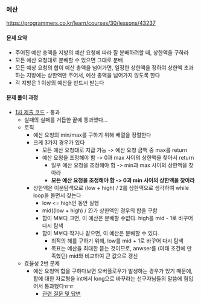### 예산
https://programmers.co.kr/learn/courses/30/lessons/43237


#### 문제 요약
* 주어진 예산 총액을 지방의 예산 요청에 따라 잘 분배하려할 때, 상한액을 구하라
* 모든 예산 요청대로 분배할 수 있으면 그대로 분배
* 모든 예상 요청의 합이 예산 총액을 넘어가면, 일정한 상한액을 정하여 상한액 초과하는 지방에는 상한액만 주어서, 예산 총액을 넘어가지 않도록 한다
* 각 지방은 1 이상의 예산을 반드시 받는다


#### 문제 풀이 과정
* [1차 제출 코드](Solution1.java) - 통과
    * 실패의 실패를 거듭한 끝에 통과했다...
    * 로직
        * 예산 요청의 min/max를 구하기 위해 배열을 정렬한다
        * 크게 3가지 경우가 있다
            * 모든 예산 요청대로 지급 가능 -> 예산 요청 금액 중 max를 return
            * 예산 요청을 조정해야 함 -> 0과 max 사이의 상한액을 찾아서 return
                * 일부 예산 요청을 조정해야 함 -> min과 max 사이의 상한액을 찾아라
                * **모든 예산 요청을 조정해야 함 -> 0과 min 사이의 상한액을 찾아라**
        * 상한액은 이분탐색으로 (low + high) / 2를 상한액으로 생각하여 while loop을 돌면서 찾는다
            * low <= high인 동안 실행
            * mid((low + high) / 2)가 상한액인 경우의 합을 구함
            * 합이 M보다 크면, 이 예산은 분배할 수없다. high를 mid - 1로 바꾸어 다시 탐색
            * 합이 M보다 작거나 같으면, 이 예산은 분배할 수 있다.
                * 최적의 해를 구하기 위해, low를 mid + 1로 바꾸어 다시 탐색
                * 목표는 예산을 최대한 뜯는 것이므로, anwser를 (여태 조건에 만족했던) mid와 비교하여 큰 값으로 갱신
    * 효율성 2번 문제
        * 예산 요청액 합을 구하다보면 오버플로우가 발생하는 경우가 있기 때문에, 합에 대한 자료형을 int에서 long으로 바꾸라는 선구자님들의 말씀에 힘입어서 통과했다ㅠㅠ
            * [관련 질문 및 답변](https://programmers.co.kr/learn/questions/7103)